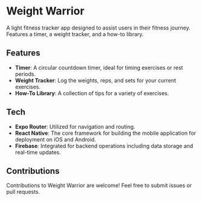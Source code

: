 # Weight Warrior

A light fitness tracker app designed to assist users in their fitness journey. Features a timer, a weight tracker, and a how-to library.

## Features
- **Timer**: A circular countdown timer, ideal for timing exercises or rest periods.
- **Weight Tracker**: Log the weights, reps, and sets for your current exercises.
- **How-To Library**: A collection of tips for a variety of exercises.

## Tech
- **Expo Router**: Utilized for navigation and routing.
- **React Native**: The core framework for building the mobile application for deployment on iOS and Android.
- **Firebase**: Integrated for backend operations including data storage and real-time updates.

## Contributions
Contributions to Weight Warrior are welcome! Feel free to submit issues or pull requests.
